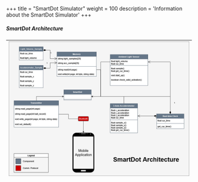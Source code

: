 +++
title = "SmartDot Simulator"
weight = 100
description = 'Information about the SmartDot Simulator'
+++



##### SmartDot Architecture  
| ![Dataflow](smartDotArchitecture.jpg?width=40vw&lightbox=false) | 
|:--:| 
